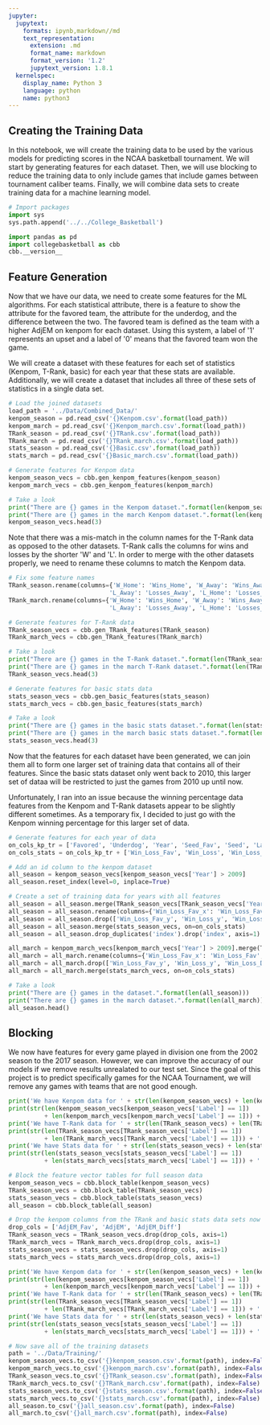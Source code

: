 ```yaml
---
jupyter:
  jupytext:
    formats: ipynb,markdown//md
    text_representation:
      extension: .md
      format_name: markdown
      format_version: '1.2'
      jupytext_version: 1.8.1
  kernelspec:
    display_name: Python 3
    language: python
    name: python3
---
```


## Creating the Training Data

In this notebook, we will create the training data to be used by the various models for predicting scores in the NCAA basketball tournament. We will start by generating features for each dataset. Then, we will use blocking to reduce the training data to only include games that include games between tournament caliber teams. Finally, we will combine data sets to create training data for a machine learning model.

```python
# Import packages
import sys
sys.path.append('../../College_Basketball')

import pandas as pd
import collegebasketball as cbb
cbb.__version__
```

## Feature Generation

Now that we have our data, we need to create some features for the ML algorithms. For each statistical attribute, there is a feature to show the attribute for the favored team, the attribute for the underdog, and the difference between the two. The favored team is defined as the team with a higher AdjEM on kenpom for each dataset. Using this system, a label of '1' represents an upset and a label of '0' means that the favored team won the game.

We will create a dataset with these features for each set of statistics (Kenpom, T-Rank, basic) for each year that these stats are available. Additionally, we will create a dataset that includes all three of these sets of statistics in a single data set.

```python
# Load the joined datasets
load_path = '../Data/Combined_Data/'
kenpom_season = pd.read_csv('{}Kenpom.csv'.format(load_path))
kenpom_march = pd.read_csv('{}Kenpom_march.csv'.format(load_path))
TRank_season = pd.read_csv('{}TRank.csv'.format(load_path))
TRank_march = pd.read_csv('{}TRank_march.csv'.format(load_path))
stats_season = pd.read_csv('{}Basic.csv'.format(load_path))
stats_march = pd.read_csv('{}Basic_march.csv'.format(load_path))
```

```python
# Generate features for Kenpom data
kenpom_season_vecs = cbb.gen_kenpom_features(kenpom_season)
kenpom_march_vecs = cbb.gen_kenpom_features(kenpom_march)

# Take a look
print("There are {} games in the Kenpom dataset.".format(len(kenpom_season_vecs)))
print("There are {} games in the march Kenpom dataset.".format(len(kenpom_march_vecs)))
kenpom_season_vecs.head(3)
```

Note that there was a mis-match in the column names for the T-Rank data as opposed to the other datasets. T-Rank calls the columns for wins and losses by the shorter 'W' and 'L'. In order to merge with the other datasets properly, we need to rename these columns to match the Kenpom data.

```python
# Fix some feature names
TRank_season.rename(columns={'W_Home': 'Wins_Home', 'W_Away': 'Wins_Away', 
                            'L_Away': 'Losses_Away', 'L_Home': 'Losses_Home'}, inplace=True)
TRank_march.rename(columns={'W_Home': 'Wins_Home', 'W_Away': 'Wins_Away', 
                            'L_Away': 'Losses_Away', 'L_Home': 'Losses_Home'}, inplace=True)

# Generate features for T-Rank data
TRank_season_vecs = cbb.gen_TRank_features(TRank_season)
TRank_march_vecs = cbb.gen_TRank_features(TRank_march)

# Take a look
print("There are {} games in the T-Rank dataset.".format(len(TRank_season_vecs)))
print("There are {} games in the march T-Rank dataset.".format(len(TRank_march_vecs)))
TRank_season_vecs.head(3)
```

```python
# Generate features for basic stats data
stats_season_vecs = cbb.gen_basic_features(stats_season)
stats_march_vecs = cbb.gen_basic_features(stats_march)

# Take a look
print("There are {} games in the basic stats dataset.".format(len(stats_season_vecs)))
print("There are {} games in the march basic stats dataset.".format(len(stats_march_vecs)))
stats_season_vecs.head(3)
```

Now that the features for each dataset have been generated, we can join them all to form one larger set of training data that contains all of their features. Since the basic stats dataset only went back to 2010, this larger set of dataa will be restricted to just the games from 2010 up until now.

Unfortunately, I ran into an issue because the winning percentage data features from the Kenpom and T-Rank datasets appear to be slightly different sometimes. As a temporary fix, I decided to just go with the Kenpom winning percentage for this larger set of data.

```python
# Generate features for each year of data
on_cols_kp_tr = ['Favored', 'Underdog', 'Year', 'Seed_Fav', 'Seed', 'Label', 'AdjEM_Fav', 'AdjEM', 'AdjEM_Diff']
on_cols_stats = on_cols_kp_tr + ['Win_Loss_Fav', 'Win_Loss', 'Win_Loss_Diff']
```

```python
# Add an id column to the kenpom dataset
all_season = kenpom_season_vecs[kenpom_season_vecs['Year'] > 2009]
all_season.reset_index(level=0, inplace=True)

# Create a set of training data for years with all features
all_season = all_season.merge(TRank_season_vecs[TRank_season_vecs['Year'] > 2009], on=on_cols_kp_tr)
all_season = all_season.rename(columns={'Win_Loss_Fav_x': 'Win_Loss_Fav', 'Win_Loss_x': 'Win_Loss', 'Win_Loss_Diff_x': 'Win_Loss_Diff'})
all_season = all_season.drop(['Win_Loss_Fav_y', 'Win_Loss_y', 'Win_Loss_Diff_y'], axis=1)
all_season = all_season.merge(stats_season_vecs, on=on_cols_stats)
all_season = all_season.drop_duplicates('index').drop('index', axis=1)

all_march = kenpom_march_vecs[kenpom_march_vecs['Year'] > 2009].merge(TRank_march_vecs[TRank_march_vecs['Year'] > 2009], on=on_cols_kp_tr)
all_march = all_march.rename(columns={'Win_Loss_Fav_x': 'Win_Loss_Fav', 'Win_Loss_x': 'Win_Loss', 'Win_Loss_Diff_x': 'Win_Loss_Diff'})
all_march = all_march.drop(['Win_Loss_Fav_y', 'Win_Loss_y', 'Win_Loss_Diff_y'], axis=1)
all_march = all_march.merge(stats_march_vecs, on=on_cols_stats)

# Take a look
print("There are {} games in the dataset.".format(len(all_season)))
print("There are {} games in the march dataset.".format(len(all_march)))
all_season.head()
```

## Blocking

We now have features for every game played in division one from the 2002 season to the 2017 season. However, we can improve the accuracy of our models if we remove results unrealated to our test set. Since the goal of this project is to predict specifically games for the NCAA Tournament, we will remove any games with teams that are not good enough.

```python
print('We have Kenpom data for ' + str(len(kenpom_season_vecs) + len(kenpom_march_vecs)) + ' games.')
print(str(len(kenpom_season_vecs[kenpom_season_vecs['Label'] == 1]) 
          + len(kenpom_march_vecs[kenpom_march_vecs['Label'] == 1])) + ' of those games are upsets')
print('We have T-Rank data for ' + str(len(TRank_season_vecs) + len(TRank_march_vecs)) + ' games.')
print(str(len(TRank_season_vecs[TRank_season_vecs['Label'] == 1]) 
          + len(TRank_march_vecs[TRank_march_vecs['Label'] == 1])) + ' of those games are upsets')
print('We have Stats data for ' + str(len(stats_season_vecs) + len(stats_march_vecs)) + ' games.')
print(str(len(stats_season_vecs[stats_season_vecs['Label'] == 1]) 
          + len(stats_march_vecs[stats_march_vecs['Label'] == 1])) + ' of those games are upsets')
```

```python
# Block the feature vector tables for full season data
kenpom_season_vecs = cbb.block_table(kenpom_season_vecs)
TRank_season_vecs = cbb.block_table(TRank_season_vecs)
stats_season_vecs = cbb.block_table(stats_season_vecs)
all_season = cbb.block_table(all_season)
```

```python
# Drop the kenpom columns from the TRank and basic stats data sets now that blocking is completed
drop_cols = ['AdjEM_Fav', 'AdjEM', 'AdjEM_Diff']
TRank_season_vecs = TRank_season_vecs.drop(drop_cols, axis=1)
TRank_march_vecs = TRank_march_vecs.drop(drop_cols, axis=1)
stats_season_vecs = stats_season_vecs.drop(drop_cols, axis=1)
stats_march_vecs = stats_march_vecs.drop(drop_cols, axis=1)
```

```python
print('We have Kenpom data for ' + str(len(kenpom_season_vecs) + len(kenpom_march_vecs)) + ' games.')
print(str(len(kenpom_season_vecs[kenpom_season_vecs['Label'] == 1]) 
          + len(kenpom_march_vecs[kenpom_march_vecs['Label'] == 1])) + ' of those games are upsets')
print('We have T-Rank data for ' + str(len(TRank_season_vecs) + len(TRank_march_vecs)) + ' games.')
print(str(len(TRank_season_vecs[TRank_season_vecs['Label'] == 1]) 
          + len(TRank_march_vecs[TRank_march_vecs['Label'] == 1])) + ' of those games are upsets')
print('We have Stats data for ' + str(len(stats_season_vecs) + len(stats_march_vecs)) + ' games.')
print(str(len(stats_season_vecs[stats_season_vecs['Label'] == 1]) 
          + len(stats_march_vecs[stats_march_vecs['Label'] == 1])) + ' of those games are upsets')
```

```python
# Now save all of the training datasets 
path = '../Data/Training/'
kenpom_season_vecs.to_csv('{}kenpom_season.csv'.format(path), index=False)
kenpom_march_vecs.to_csv('{}kenpom_march.csv'.format(path), index=False)
TRank_season_vecs.to_csv('{}TRank_season.csv'.format(path), index=False)
TRank_march_vecs.to_csv('{}TRank_march.csv'.format(path), index=False)
stats_season_vecs.to_csv('{}stats_season.csv'.format(path), index=False)
stats_march_vecs.to_csv('{}stats_march.csv'.format(path), index=False)
all_season.to_csv('{}all_season.csv'.format(path), index=False)
all_march.to_csv('{}all_march.csv'.format(path), index=False)
```
